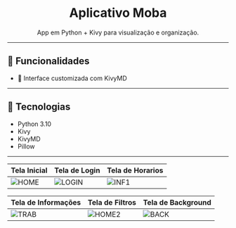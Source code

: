 <h1 align="center">Aplicativo Moba</h1>
<p align="center">
  App em Python + Kivy para visualização e organização.
</p>

---

## 📱 Funcionalidades

- 🎨 Interface customizada com KivyMD

---

## 🔧 Tecnologias

- Python 3.10
- Kivy
- KivyMD
- Pillow

---
| Tela Inicial                                                                                         | Tela de Login                                                                                         | Tela de Horarios                                                                                    |
| ---------------------------------------------------------------------------------------------------- | ----------------------------------------------------------------------------------------------------- | ---------------------------------------------------------------------------------------------------- |
| ![HOME](https://github.com/Miguelzan/apkdignus/assets/80460123/b31c8f11-bbca-441d-ac93-286dfa70475e) | ![LOGIN](https://github.com/Miguelzan/apkdignus/assets/80460123/0e7d6f92-7f8d-46bd-812c-29642330e5ef) | ![INF1](https://github.com/Miguelzan/apkdignus/assets/80460123/9a79a7ac-2073-4872-8cf2-3c940a668633) |

| Tela de Informações                                                                                  | Tela de Filtros                                                                                       | Tela de Background                                                                                   |
| ---------------------------------------------------------------------------------------------------- | ----------------------------------------------------------------------------------------------------- | ---------------------------------------------------------------------------------------------------- |
| ![TRAB](https://github.com/Miguelzan/apkdignus/assets/80460123/13a1eae3-9ea4-4223-b56d-d618d3353c78) | ![HOME2](https://github.com/Miguelzan/apkdignus/assets/80460123/67c30128-6a0b-47f7-8756-ff996888eb4f) | ![BACK](https://github.com/Miguelzan/apkdignus/assets/80460123/b40b6e1c-4f20-4cf5-aa55-e20b96821d1b) |
